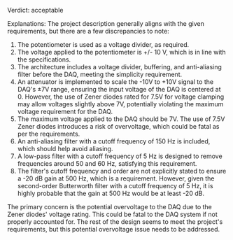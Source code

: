 Verdict: acceptable

Explanations: 
The project description generally aligns with the given requirements, but there are a few discrepancies to note:

1. The potentiometer is used as a voltage divider, as required.
2. The voltage applied to the potentiometer is +/- 10 V, which is in line with the specifications.
3. The architecture includes a voltage divider, buffering, and anti-aliasing filter before the DAQ, meeting the simplicity requirement.
4. An attenuator is implemented to scale the -10V to +10V signal to the DAQ's ±7V range, ensuring the input voltage of the DAQ is centered at 0. However, the use of Zener diodes rated for 7.5V for voltage clamping may allow voltages slightly above 7V, potentially violating the maximum voltage requirement for the DAQ.
5. The maximum voltage applied to the DAQ should be 7V. The use of 7.5V Zener diodes introduces a risk of overvoltage, which could be fatal as per the requirements.
6. An anti-aliasing filter with a cutoff frequency of 150 Hz is included, which should help avoid aliasing.
7. A low-pass filter with a cutoff frequency of 5 Hz is designed to remove frequencies around 50 and 60 Hz, satisfying this requirement.
8. The filter's cutoff frequency and order are not explicitly stated to ensure a -20 dB gain at 500 Hz, which is a requirement. However, given the second-order Butterworth filter with a cutoff frequency of 5 Hz, it is highly probable that the gain at 500 Hz would be at least -20 dB.

The primary concern is the potential overvoltage to the DAQ due to the Zener diodes' voltage rating. This could be fatal to the DAQ system if not properly accounted for. The rest of the design seems to meet the project's requirements, but this potential overvoltage issue needs to be addressed.